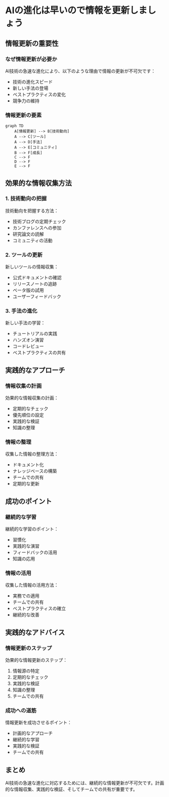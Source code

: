 # AIの進化は早いので情報を更新しましょう

## 情報更新の重要性

### なぜ情報更新が必要か

AI技術の急速な進化により、以下のような理由で情報の更新が不可欠です：

- 技術の進化スピード
- 新しい手法の登場
- ベストプラクティスの変化
- 競争力の維持

### 情報更新の要素

```mermaid
graph TD
    A[情報更新] --> B[技術動向]
    A --> C[ツール]
    A --> D[手法]
    A --> E[コミュニティ]
    B --> F[成長]
    C --> F
    D --> F
    E --> F
```

## 効果的な情報収集方法

### 1. 技術動向の把握

技術動向を把握する方法：

- 技術ブログの定期チェック
- カンファレンスへの参加
- 研究論文の読解
- コミュニティの活動

### 2. ツールの更新

新しいツールの情報収集：

- 公式ドキュメントの確認
- リリースノートの追跡
- ベータ版の試用
- ユーザーフィードバック

### 3. 手法の進化

新しい手法の学習：

- チュートリアルの実践
- ハンズオン演習
- コードレビュー
- ベストプラクティスの共有

## 実践的なアプローチ

### 情報収集の計画

効果的な情報収集の計画：

- 定期的なチェック
- 優先順位の設定
- 実践的な検証
- 知識の整理

### 情報の整理

収集した情報の整理方法：

- ドキュメント化
- ナレッジベースの構築
- チームでの共有
- 定期的な更新

## 成功のポイント

### 継続的な学習

継続的な学習のポイント：

- 習慣化
- 実践的な演習
- フィードバックの活用
- 知識の応用

### 情報の活用

収集した情報の活用方法：

- 実務での適用
- チームでの共有
- ベストプラクティスの確立
- 継続的な改善

## 実践的なアドバイス

### 情報更新のステップ

効果的な情報更新のステップ：

1. 情報源の特定
2. 定期的なチェック
3. 実践的な検証
4. 知識の整理
5. チームでの共有

### 成功への道筋

情報更新を成功させるポイント：

- 計画的なアプローチ
- 継続的な学習
- 実践的な検証
- チームでの共有

## まとめ

AI技術の急速な進化に対応するためには、継続的な情報更新が不可欠です。計画的な情報収集、実践的な検証、そしてチームでの共有が重要です。
